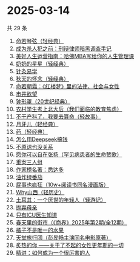 # 2025-03-14

共 29 条

<!-- BEGIN WEREAD -->
<!-- 最后更新时间 2025-03-14 03:07:14 +0800 -->
1. [命若琴弦（轻经典）](https://weread.qq.com/web/bookDetail/df932360813ab9c1bg017c0f)
1. [成为杀人犯之前：刑辩律师暗黑调查手记](https://weread.qq.com/web/bookDetail/8f1322d0813ab9b44g012d6f)
1. [美好人生运营指南：哈佛MBA写给你的人生管理课](https://weread.qq.com/web/bookDetail/69a322207159f1c069a3e2d)
1. [奶奶的星星（轻经典）](https://weread.qq.com/web/bookDetail/37b32230813ab9c1bg0186bf)
1. [针灸易学](https://weread.qq.com/web/bookDetail/50332f105c20e75031ad7cb)
1. [秋天的怀念（轻经典）](https://weread.qq.com/web/bookDetail/56d32f30813ab9bfdg0197f2)
1. [命若朝霜：《红楼梦》里的法律、社会与女性](https://weread.qq.com/web/bookDetail/b8232eb0813ab9c0fg019b89)
1. [市井欲望](https://weread.qq.com/web/bookDetail/89f329c0813ab9be8g018f47)
1. [钟形罩（20世纪经典）](https://weread.qq.com/web/bookDetail/3f4320005d0ff13f440f223)
1. [农村学生考上北大后（我们面临的教育焦虑）](https://weread.qq.com/web/bookDetail/9d032840813ab9b4ag0100cf)
1. [不干产科了，我要去算命（轻故事）](https://weread.qq.com/web/bookDetail/cf632700813ab9b97g0143cb)
1. [月牙儿（轻经典）](https://weread.qq.com/web/bookDetail/21f326d0813ab9bd3g011a71)
1. [药（轻经典）](https://weread.qq.com/web/bookDetail/30c32830813ab9bd2g01636c)
1. [怎么用Deepseek搞钱](https://weread.qq.com/web/bookDetail/496328d0813ab9be4g018cb2)
1. [不原谅也没关系](https://weread.qq.com/web/bookDetail/5a832b90813ab78dag016aaa)
1. [愿你可以自在张扬（罕见病患者的生命赞歌）](https://weread.qq.com/web/bookDetail/866324f0813ab9b70g013cde)
1. [重案三人组](https://weread.qq.com/web/bookDetail/3ba32530813ab9b07g01863c)
1. [作家榜名著：悉达多](https://weread.qq.com/web/bookDetail/3b532c50813ab7429g014933)
1. [油炸绿番茄](https://weread.qq.com/web/bookDetail/a3e32780813ab99c2g015bf4)
1. [屁事也疯狂（10w+阅读书同名漫画版）](https://weread.qq.com/web/bookDetail/07c32880813ab9b9dg015c49)
1. [Why山西（轻历史）](https://weread.qq.com/web/bookDetail/3cc32520813ab9badg010195)
1. [土耳其：一个厌世的年轻人（轻游记）](https://weread.qq.com/web/bookDetail/a46328b0813ab9bc6g010d66)
1. [抛弃母亲](https://weread.qq.com/web/bookDetail/d8732900813ab9b25g016220)
1. [只有ICU医生知道](https://weread.qq.com/web/bookDetail/786321f0813ab9b25g019ee9)
1. [春天里的街市（《商界》2025年第2期/全12期）](https://weread.qq.com/web/bookDetail/f32320f0813ab9c0fg018fc4)
1. [橘子不是唯一的水果](https://weread.qq.com/web/bookDetail/293326407169980c293f877)
1. [天堂旅行团（彭昱畅主演同名电影原著）](https://weread.qq.com/web/bookDetail/1cc32510726d716d1cc2484)
1. [炙热的你 ——关于了不起的女性更年期的一切](https://weread.qq.com/web/bookDetail/f5432f40813ab7c54g01906d)
1. [精进：如何成为一个很厉害的人](https://weread.qq.com/web/bookDetail/72732ac05c985b72766ea4e)
<!-- END WEREAD -->